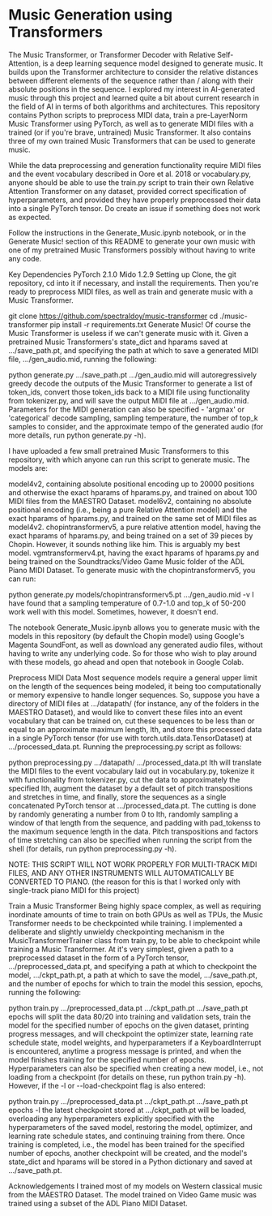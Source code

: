 # Music Generation using Transformers
The Music Transformer, or Transformer Decoder with Relative Self-Attention, is a deep learning sequence model designed to generate music. It builds upon the Transformer architecture to consider the relative distances between different elements of the sequence rather than / along with their absolute positions in the sequence. I explored my interest in AI-generated music through this project and learned quite a bit about current research in the field of AI in terms of both algorithms and architectures. This repository contains Python scripts to preprocess MIDI data, train a pre-LayerNorm Music Transformer using PyTorch, as well as to generate MIDI files with a trained (or if you're brave, untrained) Music Transformer. It also contains three of my own trained Music Transformers that can be used to generate music.

While the data preprocessing and generation functionality require MIDI files and the event vocabulary described in Oore et al. 2018 or vocabulary.py, anyone should be able to use the train.py script to train their own Relative Attention Transformer on any dataset, provided correct specification of hyperparameters, and provided they have properly preprocessed their data into a single PyTorch tensor. Do create an issue if something does not work as expected.

Follow the instructions in the Generate_Music.ipynb notebook, or in the Generate Music! section of this README to generate your own music with one of my pretrained Music Transformers possibly without having to write any code.

Key Dependencies
PyTorch 2.1.0
Mido 1.2.9
Setting up
Clone, the git repository, cd into it if necessary, and install the requirements. Then you're ready to preprocess MIDI files, as well as train and generate music with a Music Transformer.

git clone https://github.com/spectraldoy/music-transformer
cd ./music-transformer
pip install -r requirements.txt
Generate Music!
Of course the Music Transformer is useless if we can't generate music with it. Given a pretrained Music Transformers's state_dict and hparams saved at .../save_path.pt, and specifying the path at which to save a generated MIDI file, .../gen_audio.mid, running the following:

python generate.py .../save_path.pt .../gen_audio.mid
will autoregressively greedy decode the outputs of the Music Transformer to generate a list of token_ids, convert those token_ids back to a MIDI file using functionality from tokenizer.py, and will save the output MIDI file at .../gen_audio.mid. Parameters for the MIDI generation can also be specified - 'argmax' or 'categorical' decode sampling, sampling temperature, the number of top_k samples to consider, and the approximate tempo of the generated audio (for more details, run python generate.py -h).

I have uploaded a few small pretrained Music Transformers to this repository, with which anyone can run this script to generate music. The models are:

model4v2, containing absolute positional encoding up to 20000 positions and otherwise the exact hparams of hparams.py, and trained on about 100 MIDI files from the MAESTRO Dataset.
model6v2, containing no absolute positional encoding (i.e., being a pure Relative Attention model) and the exact hparams of hparams.py, and trained on the same set of MIDI files as model4v2.
chopintransformerv5, a pure relative attention model, having the exact hparams of hparams.py, and being trained on a set of 39 pieces by Chopin. However, it sounds nothing like him. This is arguably my best model.
vgmtransformerv4.pt, having the exact hparams of hparams.py and being trained on the Soundtracks/Video Game Music folder of the ADL Piano MIDI Dataset.
To generate music with the chopintransformerv5, you can run:

python generate.py models/chopintransformerv5.pt .../gen_audio.mid -v
I have found that a sampling temperature of 0.7-1.0 and top_k of 50-200 work well with this model. Sometimes, however, it doesn't end.

The notebook Generate_Music.ipynb allows you to generate music with the models in this repository (by default the Chopin model) using Google's Magenta SoundFont, as well as download any generated audio files, without having to write any underlying code. So for those who wish to play around with these models, go ahead and open that notebook in Google Colab.

Preprocess MIDI Data
Most sequence models require a general upper limit on the length of the sequences being modeled, it being too computationally or memory expensive to handle longer sequences. So, suppose you have a directory of MIDI files at .../datapath/ (for instance, any of the folders in the MAESTRO Dataset), and would like to convert these files into an event vocabulary that can be trained on, cut these sequences to be less than or equal to an approximate maximum length, lth, and store this processed data in a single PyTorch tensor (for use with torch.utils.data.TensorDataset) at .../processed_data.pt. Running the preprocessing.py script as follows:

python preprocessing.py .../datapath/ .../processed_data.pt lth
will translate the MIDI files to the event vocabulary laid out in vocabulary.py, tokenize it with functionality from tokenizer.py, cut the data to approximately the specified lth, augment the dataset by a default set of pitch transpositions and stretches in time, and finally, store the sequences as a single concatenated PyTorch tensor at .../processed_data.pt. The cutting is done by randomly generating a number from 0 to lth, randomly sampling a window of that length from the sequence, and padding with pad_tokenss to the maximum sequence length in the data. Pitch transpositions and factors of time stretching can also be specified when running the script from the shell (for details, run python preprocessing.py -h).

NOTE: THIS SCRIPT WILL NOT WORK PROPERLY FOR MULTI-TRACK MIDI FILES, AND ANY OTHER INSTRUMENTS WILL AUTOMATICALLY BE CONVERTED TO PIANO. (the reason for this is that I worked only with single-track piano MIDI for this project)

Train a Music Transformer
Being highly space complex, as well as requiring inordinate amounts of time to train on both GPUs as well as TPUs, the Music Transformer needs to be checkpointed while training. I implemented a deliberate and slightly unwieldy checkpointing mechanism in the MusicTransformerTrainer class from train.py, to be able to checkpoint while training a Music Transformer. At it's very simplest, given a path to a preprocessed dataset in the form of a PyTorch tensor, .../preprocessed_data.pt, and specifying a path at which to checkpoint the model, .../ckpt_path.pt, a path at which to save the model, .../save_path.pt, and the number of epochs for which to train the model this session, epochs, running the following:

python train.py .../preprocessed_data.pt .../ckpt_path.pt .../save_path.pt epochs
will split the data 80/20 into training and validation sets, train the model for the specified number of epochs on the given dataset, printing progress messages, and will checkpoint the optimizer state, learning rate schedule state, model weights, and hyperparameters if a KeyboardInterrupt is encountered, anytime a progress message is printed, and when the model finishes training for the specified number of epochs. Hyperparameters can also be specified when creating a new model, i.e., not loading from a checkpoint (for details on these, run python train.py -h). However, if the -l or --load-checkpoint flag is also entered:

python train.py .../preprocessed_data.pt .../ckpt_path.pt .../save_path.pt epochs -l
the latest checkpoint stored at .../ckpt_path.pt will be loaded, overloading any hyperparameters explicitly specified with the hyperparameters of the saved model, restoring the model, optimizer, and learning rate schedule states, and continuing training from there. Once training is completed, i.e., the model has been trained for the specified number of epochs, another checkpoint will be created, and the model's state_dict and hparams will be stored in a Python dictionary and saved at .../save_path.pt.

Acknowledgements
I trained most of my models on Western classical music from the MAESTRO Dataset. The model trained on Video Game music was trained using a subset of the ADL Piano MIDI Dataset.
